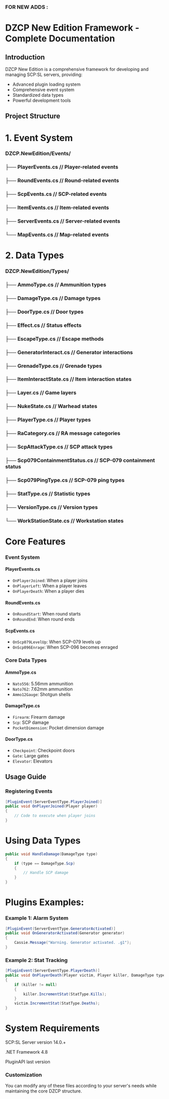 ### FOR NEW ADDS :

# DZCP New Edition Framework - Complete Documentation

## Introduction
DZCP New Edition is a comprehensive framework for developing and managing SCP:SL servers, providing:

- Advanced plugin loading system
- Comprehensive event system
- Standardized data types
- Powerful development tools

## Project Structure

# 1. Event System
### DZCP.NewEdition/Events/
### ├── PlayerEvents.cs // Player-related events
### ├── RoundEvents.cs // Round-related events
### ├── ScpEvents.cs // SCP-related events
### ├── ItemEvents.cs // Item-related events
### ├── ServerEvents.cs // Server-related events
### └── MapEvents.cs // Map-related events

# 2. Data Types
### DZCP.NewEdition/Types/
### ├── AmmoType.cs // Ammunition types
### ├── DamageType.cs // Damage types
### ├── DoorType.cs // Door types
### ├── Effect.cs // Status effects
### ├── EscapeType.cs // Escape methods
### ├── GeneratorInteract.cs // Generator interactions
### ├── GrenadeType.cs // Grenade types
### ├── ItemInteractState.cs // Item interaction states
### ├── Layer.cs // Game layers
### ├── NukeState.cs // Warhead states
### ├── PlayerType.cs // Player types
### ├── RaCategory.cs // RA message categories
### ├── ScpAttackType.cs // SCP attack types
### ├── Scp079ContainmentStatus.cs // SCP-079 containment status
### ├── Scp079PingType.cs // SCP-079 ping types
### ├── StatType.cs // Statistic types
### ├── VersionType.cs // Version types
### └── WorkStationState.cs // Workstation states


# Core Features

### Event System

#### PlayerEvents.cs
- `OnPlayerJoined`: When a player joins
- `OnPlayerLeft`: When a player leaves
- `OnPlayerDeath`: When a player dies

#### RoundEvents.cs
- `OnRoundStart`: When round starts
- `OnRoundEnd`: When round ends

#### ScpEvents.cs
- `OnScp079LevelUp`: When SCP-079 levels up
- `OnScp096Enrage`: When SCP-096 becomes enraged

### Core Data Types

#### AmmoType.cs
- `Nato556`: 5.56mm ammunition
- `Nato762`: 7.62mm ammunition
- `Ammo12Gauge`: Shotgun shells

#### DamageType.cs
- `Firearm`: Firearm damage
- `Scp`: SCP damage
- `PocketDimension`: Pocket dimension damage

#### DoorType.cs
- `Checkpoint`: Checkpoint doors
- `Gate`: Large gates
- `Elevator`: Elevators

## Usage Guide

### Registering Events
```csharp
[PluginEvent(ServerEventType.PlayerJoined)]
public void OnPlayerJoined(Player player)
{
    // Code to execute when player joins
}
```
# Using Data Types
```csharp
public void HandleDamage(DamageType type)
{
    if (type == DamageType.Scp)
    {
        // Handle SCP damage
    }
}
```
# Plugins Examples:
### Example 1: Alarm System
```csharp
[PluginEvent(ServerEventType.GeneratorActivated)]
public void OnGeneratorActivated(Generator generator)
{
    Cassie.Message("Warning. Generator activated. .g1");
}
```
### Example 2: Stat Tracking
```csharp
[PluginEvent(ServerEventType.PlayerDeath)]
public void OnPlayerDeath(Player victim, Player killer, DamageType type)
{
    if (killer != null)
    {
        killer.IncrementStat(StatType.Kills);
    }
    victim.IncrementStat(StatType.Deaths);
}
```
# System Requirements
SCP:SL Server version 14.0.+

.NET Framework 4.8

PluginAPI last version

### Customization
You can modify any of these files according to your server's needs while maintaining the core DZCP structure.
